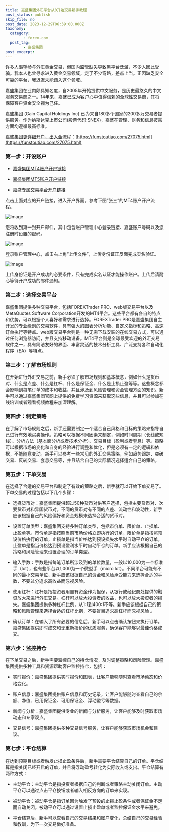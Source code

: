 ```yaml
---
title: 嘉盛集团外汇平台从0开始交易新手教程
post_status: publish
skip_file: no
post_date: 2023-12-29T06:39:00.000Z
taxonomy:
  category:
        - forex-com
  post_tag:
        - 嘉盛集团
post_excerpt: 
---
```

许多人渴望参与外汇黄金交易，但国内监管缺失导致黑平台泛滥，不少人因此受骗。我本人也曾寻求进入黄金交易领域，走了不少弯路，差点上当。正因缺乏安全可靠的平台，我迟迟未能踏入这个领域。

嘉盛集团在业内颇具知名度，自2005年开始提供中文服务，是历史最悠久的中文服务交易商之一。14年来，嘉盛已成为客户心中值得信赖的全球性交易商，其将保障客户资金安全视为己任。

嘉盛集团 (Gain Capital Holdings Inc) 已为来自180多个国家的200多万交易者提供服务。作为纳斯达克上市公司(股票代码:SNEX)，嘉盛在管理、财务和信息披露方面均遵循最高标准。

[嘉盛集团更详细开户，出入金流程](https://funstoutiao.com/27075.html)：[https://funstoutiao.com/27075.html](https://funstoutiao.com/27075.html)

### 第一步：开设账户

* [嘉盛集团MT4账户开户链接](https://s.ssgg.net/jsmt4)

* [嘉盛集团MT5账户开户链接](https://s.ssgg.net/jsmt5)

* [嘉盛专属交易平台开户链接](https://s.ssgg.net/js)

点击上面对应的开户链接，进入开户界面，参考下图“张三”的MT4账户开户流程。

![Image](https://prod-files-secure.s3.us-west-2.amazonaws.com/39ed1227-6d7d-4570-be36-9ccd4a2c4241/7a167aea-686b-400d-af59-4e18eb607a40/640.png?X-Amz-Algorithm=AWS4-HMAC-SHA256&X-Amz-Content-Sha256=UNSIGNED-PAYLOAD&X-Amz-Credential=ASIAZI2LB466ZPT4LLIS%2F20250419%2Fus-west-2%2Fs3%2Faws4_request&X-Amz-Date=20250419T161308Z&X-Amz-Expires=3600&X-Amz-Security-Token=IQoJb3JpZ2luX2VjEAgaCXVzLXdlc3QtMiJHMEUCIQDYV%2Br95uKkcAeqP8ymgKQJGLrzQ08ZTfoYI2qCjNUCBwIgG%2F0zkJ7zh6q8Y5NFTJfwyAeyLAI%2BRJ%2FNqRP65GN64fYqiAQIkf%2F%2F%2F%2F%2F%2F%2F%2F%2F%2FARAAGgw2Mzc0MjMxODM4MDUiDMyxGygE9A2Mnh%2Fk%2FSrcAwgmzt9aQxq49FnB55dSf%2Fk8tNealMSIwxhIOaSCXstrD7BbHv1S5Xr2LtCg2xHB3MBzHw18SBuFTFMCVyfCxmRqUR8tOTnz4ABHPEY1zRn3ZwiFi2mtM%2BYz7kgNN%2FqF5pRWRoaZ9SwOqFaT1JkgHUvHcclAqroELcqpcS4zJGcWABw2t%2FXpKHtZ2i1fvoJn9Uw7BcmVkHC1eDsi0IGdkId3AOs72cG88zP5gRIz51%2FBh7CzM2vJOvCbrweVH%2FhKkXP1kWT2c5iA52bQRzpSbR7SGeHPsDqgHLUY%2BfOHcqAbRDt4O9mJDTKv0qRmDa3Bz9u%2BwoMQNmtiz%2BWKCcDoQk%2F98DLi6LTAAID2xZaplxeAKAx2otjxCNmLVohh8xd5uCWdyfglyMVwtWDTMNmNqvmvKf4VhjcoTJ0CCEEp6zMPAdMseZNwrsqXpryQi8wTmSmK1q63n8trZVOe0ptQ7h3kBQSTIY6QVe%2FAGVZvyPRWoVArQaitj3wXHaalhkD5TvQ4GKcZSiGM9gzKp0vFizvM52Y9IU6G5oVZGuc4fASDH6ZBkCWV0sXUVt4BUrDtquEWyE0Vl%2BXfQbKwFZPqV9h%2BLt7v%2FuvIiopwLLVx1eW%2BtYvkWX1ZyJ41U9CCMIqAj8AGOqUBgKQjp6e%2B%2FMt07eKGuy4zKeo2M8nifrMwkpEQEybMCG5%2Bn9Ue7%2Fg6ko6pup%2FfV0k8xBlCjzpkriuHM2lAhEO9bCWgvKO90anozXmf6S6a3SpAkjwnrn1o8RqWnL7OeO%2FElE6e0f7pmxORs%2BSSSNiAjI6qwkSRuQ9QeGogXrAWvBw04%2FIVMs9Mfsda6npk0%2F7mBwfVn47%2B64%2BqFdudszWcb4Bwxbe0&X-Amz-Signature=22906a51f129f13381bc176e11be56e5b2690aac3a42fe49f9414ecfc637ac91&X-Amz-SignedHeaders=host&x-id=GetObject)

您将收到第一封开户邮件，其中包含账户管理中心登录链接、嘉盛账户号码以及您注册时设置的密码。

![Image](https://prod-files-secure.s3.us-west-2.amazonaws.com/39ed1227-6d7d-4570-be36-9ccd4a2c4241/eaa1c6b3-2877-4284-a0e1-530e222c27fb/image.png?X-Amz-Algorithm=AWS4-HMAC-SHA256&X-Amz-Content-Sha256=UNSIGNED-PAYLOAD&X-Amz-Credential=ASIAZI2LB466ZPT4LLIS%2F20250419%2Fus-west-2%2Fs3%2Faws4_request&X-Amz-Date=20250419T161308Z&X-Amz-Expires=3600&X-Amz-Security-Token=IQoJb3JpZ2luX2VjEAgaCXVzLXdlc3QtMiJHMEUCIQDYV%2Br95uKkcAeqP8ymgKQJGLrzQ08ZTfoYI2qCjNUCBwIgG%2F0zkJ7zh6q8Y5NFTJfwyAeyLAI%2BRJ%2FNqRP65GN64fYqiAQIkf%2F%2F%2F%2F%2F%2F%2F%2F%2F%2FARAAGgw2Mzc0MjMxODM4MDUiDMyxGygE9A2Mnh%2Fk%2FSrcAwgmzt9aQxq49FnB55dSf%2Fk8tNealMSIwxhIOaSCXstrD7BbHv1S5Xr2LtCg2xHB3MBzHw18SBuFTFMCVyfCxmRqUR8tOTnz4ABHPEY1zRn3ZwiFi2mtM%2BYz7kgNN%2FqF5pRWRoaZ9SwOqFaT1JkgHUvHcclAqroELcqpcS4zJGcWABw2t%2FXpKHtZ2i1fvoJn9Uw7BcmVkHC1eDsi0IGdkId3AOs72cG88zP5gRIz51%2FBh7CzM2vJOvCbrweVH%2FhKkXP1kWT2c5iA52bQRzpSbR7SGeHPsDqgHLUY%2BfOHcqAbRDt4O9mJDTKv0qRmDa3Bz9u%2BwoMQNmtiz%2BWKCcDoQk%2F98DLi6LTAAID2xZaplxeAKAx2otjxCNmLVohh8xd5uCWdyfglyMVwtWDTMNmNqvmvKf4VhjcoTJ0CCEEp6zMPAdMseZNwrsqXpryQi8wTmSmK1q63n8trZVOe0ptQ7h3kBQSTIY6QVe%2FAGVZvyPRWoVArQaitj3wXHaalhkD5TvQ4GKcZSiGM9gzKp0vFizvM52Y9IU6G5oVZGuc4fASDH6ZBkCWV0sXUVt4BUrDtquEWyE0Vl%2BXfQbKwFZPqV9h%2BLt7v%2FuvIiopwLLVx1eW%2BtYvkWX1ZyJ41U9CCMIqAj8AGOqUBgKQjp6e%2B%2FMt07eKGuy4zKeo2M8nifrMwkpEQEybMCG5%2Bn9Ue7%2Fg6ko6pup%2FfV0k8xBlCjzpkriuHM2lAhEO9bCWgvKO90anozXmf6S6a3SpAkjwnrn1o8RqWnL7OeO%2FElE6e0f7pmxORs%2BSSSNiAjI6qwkSRuQ9QeGogXrAWvBw04%2FIVMs9Mfsda6npk0%2F7mBwfVn47%2B64%2BqFdudszWcb4Bwxbe0&X-Amz-Signature=09c9a2b7e2baa0d63b8bdf8fd7a8e0066d6777af9763a2e932658ee523cbcd53&X-Amz-SignedHeaders=host&x-id=GetObject)

登录账户管理中心，点击右上角“上传文件”，上传身份证正反面完成实名验证。

![Image](https://prod-files-secure.s3.us-west-2.amazonaws.com/39ed1227-6d7d-4570-be36-9ccd4a2c4241/54090639-09fc-46b4-a135-e0289f707147/image.png?X-Amz-Algorithm=AWS4-HMAC-SHA256&X-Amz-Content-Sha256=UNSIGNED-PAYLOAD&X-Amz-Credential=ASIAZI2LB466ZPT4LLIS%2F20250419%2Fus-west-2%2Fs3%2Faws4_request&X-Amz-Date=20250419T161308Z&X-Amz-Expires=3600&X-Amz-Security-Token=IQoJb3JpZ2luX2VjEAgaCXVzLXdlc3QtMiJHMEUCIQDYV%2Br95uKkcAeqP8ymgKQJGLrzQ08ZTfoYI2qCjNUCBwIgG%2F0zkJ7zh6q8Y5NFTJfwyAeyLAI%2BRJ%2FNqRP65GN64fYqiAQIkf%2F%2F%2F%2F%2F%2F%2F%2F%2F%2FARAAGgw2Mzc0MjMxODM4MDUiDMyxGygE9A2Mnh%2Fk%2FSrcAwgmzt9aQxq49FnB55dSf%2Fk8tNealMSIwxhIOaSCXstrD7BbHv1S5Xr2LtCg2xHB3MBzHw18SBuFTFMCVyfCxmRqUR8tOTnz4ABHPEY1zRn3ZwiFi2mtM%2BYz7kgNN%2FqF5pRWRoaZ9SwOqFaT1JkgHUvHcclAqroELcqpcS4zJGcWABw2t%2FXpKHtZ2i1fvoJn9Uw7BcmVkHC1eDsi0IGdkId3AOs72cG88zP5gRIz51%2FBh7CzM2vJOvCbrweVH%2FhKkXP1kWT2c5iA52bQRzpSbR7SGeHPsDqgHLUY%2BfOHcqAbRDt4O9mJDTKv0qRmDa3Bz9u%2BwoMQNmtiz%2BWKCcDoQk%2F98DLi6LTAAID2xZaplxeAKAx2otjxCNmLVohh8xd5uCWdyfglyMVwtWDTMNmNqvmvKf4VhjcoTJ0CCEEp6zMPAdMseZNwrsqXpryQi8wTmSmK1q63n8trZVOe0ptQ7h3kBQSTIY6QVe%2FAGVZvyPRWoVArQaitj3wXHaalhkD5TvQ4GKcZSiGM9gzKp0vFizvM52Y9IU6G5oVZGuc4fASDH6ZBkCWV0sXUVt4BUrDtquEWyE0Vl%2BXfQbKwFZPqV9h%2BLt7v%2FuvIiopwLLVx1eW%2BtYvkWX1ZyJ41U9CCMIqAj8AGOqUBgKQjp6e%2B%2FMt07eKGuy4zKeo2M8nifrMwkpEQEybMCG5%2Bn9Ue7%2Fg6ko6pup%2FfV0k8xBlCjzpkriuHM2lAhEO9bCWgvKO90anozXmf6S6a3SpAkjwnrn1o8RqWnL7OeO%2FElE6e0f7pmxORs%2BSSSNiAjI6qwkSRuQ9QeGogXrAWvBw04%2FIVMs9Mfsda6npk0%2F7mBwfVn47%2B64%2BqFdudszWcb4Bwxbe0&X-Amz-Signature=326eef7573566f378618922ce878b1a95dc1b1293dba1f8fbe50b0f46d4f63b8&X-Amz-SignedHeaders=host&x-id=GetObject)

上传身份证是开户成功的必要条件，只有完成实名认证才能操作账户。上传后请耐心等待开户成功的邮件通知。

### 第二步：选择交易平台

嘉盛集团提供多种交易平台，包括FOREXTrader PRO、web版交易平台以及MetaQuotes Software Corporation开发的MT4平台。这些平台都有各自的特点和优势，可以根据个人喜好和需求进行选择。FOREXTrader PRO是嘉盛集团自主开发的专业级别的交易软件，具有强大的图表分析功能、自定义指标和策略、高速订单执行等特点。web版交易平台则是一种无需下载安装的在线交易方式，可以通过任何浏览器访问，并且支持移动设备。MT4平台则是全球最受欢迎的外汇交易软件之一，具有简洁友好的界面、丰富灵活的技术分析工具、广泛支持各种自动化程序（EA）等特点。

### 第三步：了解市场规则

在开始进行外汇交易之前，新手必须了解市场规则和基本概念，例如什么是货币对、什么是点差、什么是杠杆、什么是保证金、什么是止损止盈等等。这些概念都会影响到每笔订单的成本和收益，并且涉及到风险管理和资金管理方面的知识。新手可以通过嘉盛集团官网上提供的免费学习资源来获取这些信息，并且可以参加在线培训或者观看视频教程来加深理解。

### 第四步：制定策略

在了解了市场规则之后，新手还需要制定一个适合自己风格和目标的策略来指导自己进行有效地买卖操作。策略可以根据不同因素来制定，例如时间周期（长线或短线）、分析方法（基本面分析或者技术分析）、交易目标（盈利或者套息）等。策略可以根据市场的变化和自身的经验进行调整和优化，但是必须有一定的逻辑和依据，不能随意变动。新手可以参考一些常见的外汇交易策略，例如趋势跟踪、突破交易、反转交易、套息交易等，并且结合自己的实际情况选择适合自己的策略。

### 第五步：下单交易

在选择了合适的交易平台和制定了有效的策略之后，新手就可以开始下单交易了。下单交易的过程包括以下几个步骤：

* 选择货币对：嘉盛集团提供超过50种货币对供客户选择，包括主要货币对、次要货币对和异国货币对。不同的货币对有不同的点差、流动性和波动性，新手应该根据自己的风险偏好和资金规模来选择合适的货币对。

* 设置订单类型：嘉盛集团支持多种订单类型，包括市价单、限价单、止损单、止盈单等。市价单是指按照当前市场价格立即执行的订单，限价单是指按照预设价格执行的订单，止损单是指当价格达到预设损失水平时自动平仓的订单，止盈单是指当价格达到预设盈利水平时自动平仓的订单。新手应该根据自己的策略和风险管理来设置合理的订单类型。

* 输入手数：手数是指每笔订单所涉及到的单位数量，一般以10,000为一个标准手（lot），也有些平台以1,000为一个微型手（micro lot）。不同平台可能有不同的最小交易单位，新手应该根据自己的资金和风险承受能力来选择合适的手数，不要过分追求高收益而忽视风险。

* 使用杠杆：杠杆是指投资者用自有资金作为担保，从银行或经纪商处提供的融资放大来进行外汇交易。杠杆可以放大投资者的收益，也可以放大投资者的损失。嘉盛集团提供多种杠杆比例，从1:1到400:1不等。新手应该根据自己的策略和风险管理来选择合适的杠杆比例，不要盲目追求高杠杆而忽视风险 。

* 确认订单：在输入了所有必要的信息后，新手可以点击确认按钮来执行订单。嘉盛集团提供即时成交和无重新报价的优质服务，确保客户能够以最佳价格成交。

### 第六步：监控持仓

在下单交易之后，新手需要监控自己的持仓情况，及时调整策略和风险管理。嘉盛集团提供多种工具和资源帮助客户监控持仓，包括：

* 实时报价：嘉盛集团提供实时报价和图表，让客户能够随时查看市场动态和价格变化。

* 账户信息：嘉盛集团提供账户信息和历史记录，让客户能够随时查看自己的余额、净值、已用保证金、可用保证金、浮动盈亏等数据。

* 新闻与分析：嘉盛集团提供专业的新闻与分析服务，让客户能够及时获取市场动态和专家观点。

* 交易信号：嘉盛集团提供多种交易信号服务，让客户能够获取市场机会和建议。

### 第七步：平仓结算

在达到预期目标或者触发止损止盈条件后，新手需要平仓结算自己的订单。平仓结算是指关闭已经开启的订单，并且将浮动盈亏转化为实际收入或支出。平仓结算有两种方式：

* 主动平仓：主动平仓是指投资者根据自己的判断或者策略主动关闭订单。主动平仓可以通过点击平仓按钮或者输入相反方向的订单来实现。

* 被动平仓：被动平仓是指订单因为触发了预设的止损止盈条件或者保证金不足而自动关闭。被动平仓可以通过设置止损止盈单或者监控保证金水平来避免。

* 平仓结算后，新手可以查看自己的交易结果和账户变化，总结自己的交易经验和教训，为下一次交易做好准备。